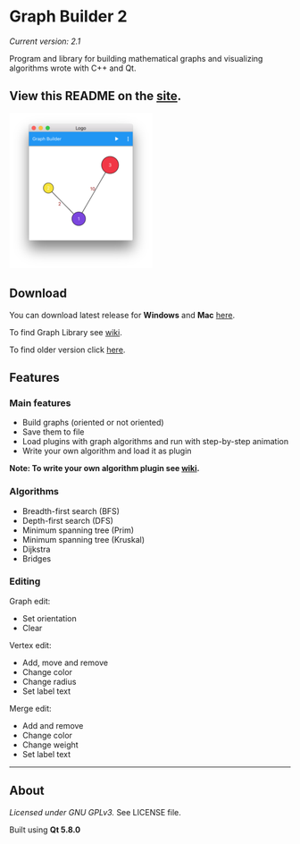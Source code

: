 # Graph Builder 2
*Current version: 2.1* 

Program and library for building mathematical graphs and visualizing algorithms wrote with C++ and Qt.

## View this README on the [site](http://oakware.github.io/Graph-Builder-2).

![Window](GraphBuilder/Resources/Icons/scr.png?raw=true "Window")

## Download
You can download latest release for **Windows** and **Mac** [here](https://github.com/Oakware/Graph-Builder-2/releases).

To find Graph Library see [wiki](https://github.com/Oakware/Graph-Builder-2/wiki/Graph-Library).

To find older version click [here](https://github.com/Oakware/Graph-Builder).

## Features

### Main features
* Build graphs (oriented or not oriented)
* Save them to file
* Load plugins with graph algorithms and run with step-by-step animation
* Write your own algorithm and load it as plugin

**Note: To write your own algorithm plugin see [wiki](https://github.com/Oakware/Graph-Builder-2/wiki/Custom-algorithm-plugin).**

### Algorithms
* Breadth-first search (BFS)
* Depth-first search (DFS)
* Minimum spanning tree (Prim)
* Minimum spanning tree (Kruskal)
* Dijkstra
* Bridges

### Editing
Graph edit:

* Set orientation
* Clear

Vertex edit:

* Add, move and remove
* Change color
* Change radius
* Set label text

Merge edit:

* Add and remove
* Change color
* Change weight
* Set label text

**************

## About
*Licensed under GNU GPLv3.* See LICENSE file.

Built using **Qt 5.8.0**
